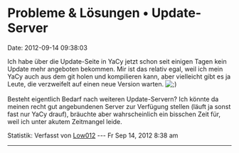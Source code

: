 Probleme & Lösungen • Update-Server
===================================

Date: 2012-09-14 09:38:03

Ich habe über die Update-Seite in YaCy jetzt schon seit einigen Tagen
kein Update mehr angeboten bekommen. Mir ist das relativ egal, weil ich
mein YaCy auch aus dem git holen und kompilieren kann, aber vielleicht
gibt es ja Leute, die verzweifelt auf einen neue Version warten.
![;)](http://forum.yacy-websuche.de/images/smilies/icon_e_wink.gif "Wink")\
\
Besteht eigentlich Bedarf nach weiteren Update-Servern? Ich könnte da
meinen recht gut angebundenen Server zur Verfügung stellen (läuft ja
sonst fast nur YaCy drauf), bräuchte aber wahrscheinlich ein bisschen
Zeit für, weil ich unter akutem Zeitmangel leide.

Statistik: Verfasst von
[Low012](http://forum.yacy-websuche.de/memberlist.php?mode=viewprofile&u=62)
--- Fr Sep 14, 2012 8:38 am

------------------------------------------------------------------------
